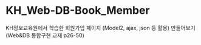 # KH_Web-DB-Book_Member
KH정보교육원에서 학습한 회원가입 페이지 (Model2, ajax, json 등 활용) 만들어보기 (Web&amp;DB 통합구현 교재 p26-50)
